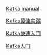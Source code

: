 [Kafka manual](https://mapan1984.github.io/kafka-manual)

[Kafka最佳实践](https://cloud.tencent.com/developer/article/2439252)

[Kafka快速入门](https://dunwu.github.io/bigdata-tutorial/kafka/Kafka%E5%BF%AB%E9%80%9F%E5%85%A5%E9%97%A8.html)

[Kafka入门](https://juejin.cn/post/6844903495670169607)
